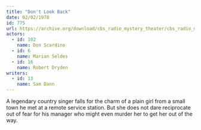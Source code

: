 ```yaml
---
title: "Don't Look Back"
date: 02/02/1978
id: 775
url: https://archive.org/download/cbs_radio_mystery_theater/cbs_radio_mystery_theater-0751-0800.zip/cbs_radio_mystery_theater-0751-0800%2Fcbsrmt_0775_dont_look_back.mp3
actors:  
  - id: 102
    name: Don Scardino  
  - id: 6
    name: Marian Seldes  
  - id: 16
    name: Robert Dryden
writers:  
  - id: 13
    name: Sam Dann
---
```

A legendary country singer falls for the charm of a plain girl from a small town he met at a remote service station. But she does not dare reciprocate out of fear for his manager who might even murder her to get her out of the way.